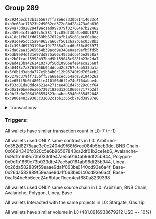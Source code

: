 ## Group 289

```0x80a145cd1baa9d5ce81e039cc2d5b6258e18b519
0x3924bbcbf3b1365677ffa8e6d7330be1414633c4
0xb9e68ac17823b2d9062cd372e8bd28e473a0b630
0x94a73d928294f9ac1ad997079f327084e7b22462
0xc459e4c45ab57c5c581f1cc05df30a9be00bf073
0x418c1fb81fdd759bb67672afb1a5c60ebc60e8ec
0x891de95ccc5a949657a667f561c6a2d6ac0378b3
0x7c393d69793190ae19f7235a2acd6e536c895977
0x7da02aa15965654b39acd9e348e8aec9efb5fd5b
0x6db9e04df31e97dd875a66c4935dcb745e2958a7
0xe2b0fcacf5998b97bbd9bf59045c983fb23d2da7
0x8ad413ba4261410370f50d10966efe14eca2568f
0xa0448c7a8761056b04ddcbd2c8767c8ab533da1a
0x5f0b1d3abda777e9b34b0c12b95740f9d7654eb2
0x3279c379ff715bff57a68ecec554ade58194b26a
0x4e65ff5b0f4801fe410106d6f2e74d5764abae4c
0xf33c01da8ddc4621e4271cee401d47bc29c0cf64
0xd0a180bee0ea0b72971826d12d1060577177b2df
0x9bf3e0e2064106554323ea4bce5940d635452048
0xc900e48329303c32602c1bb1365cb7a8d3a987e6
```
<details>
<summary>Transactions:</summary>

Hashes: 

Wallet: 0x80a145cd1baa9d5ce81e039cc2d5b6258e18b519

       Hash: 0x1a8ae3f76a80b54b7c68dd0d41d88c9009e4c774175d30705c90e697d0a961dc
         - source chain: Arbitrum
         - destination chain: BNB Chain
         - project: Stargate
         - contract: 0x352d8275aae3e0c2404d9f68f6cee084b5beb3dd
         - value USD: 68.768960585
       Hash: 0xefbff9eda58dd30eeb4d91927385cc2102ce2e493fe8d52cce2c90ff8940fbe7
         - source chain: BNB Chain
         - destination chain: Avalanche
         - project: Stargate
         - contract: 0x6694340fc020c5e6b96567843da2df01b2ce1eb6
         - value USD: 66.902637421
       Hash: 0x7eb2eda49ea4cb10d4c1312fef8612c45d571fd73d3478f2320102bb5b6de655
         - source chain: Avalanche
         - destination chain: Polygon
         - project: Stargate
         - contract: 0x9d1b1669c73b033dfe47ae5a0164ab96df25b944
         - value USD: 65.217393436
       Hash: 0x5f4354feeb2bae568da1b09cf8bccbeb1cb756b835c43945277d60d564ac48b8
         - source chain: Polygon
         - destination chain: Base
         - project: Stargate
         - contract: 0x9d1b1669c73b033dfe47ae5a0164ab96df25b944
         - value USD: 67.810056739
       Hash: 0xea811e37c4c1c3b61d921b756f8d56b15cec7b1aa0ae83afe4473135c78a9b0f
         - source chain: Linea
         - destination chain: Kava
         - project: Gas.zip
         - contract: 0x26da582889f59eaae9da1f063be0140cd93e6a4f
         - value USD: 5.007095477e-08
       Hash: 0xcb5e8685b7d5e3c1520777c3a97ad587817984752d76c73b2fadd67392ef85f8
         - source chain: Base
         - destination chain: Scroll
         - project: Gas.zip
         - contract: 0x26da582889f59eaae9da1f063be0140cd93e6a4f
         - value USD: 0.0001001198502
       Hash: 0xfc33f4fe8e18fea03cfce91ba5c743441c99c95accf00173a5b2177906a474fb
         - source chain: Base
         - destination chain: Optimism
         - project: Stargate
         - contract: 0xaf54be5b6eec24d6bfacf1cce4eaf680a8239398
         - value USD: 212.392545517
Wallet: 0x3924bbcbf3b1365677ffa8e6d7330be1414633c4

       Hash:0xcf22cb3a1b665643a0fa7535c8a9788452dc4e6dd2dfbbd98b1bf90df8b92456
         - source chain: Arbitrum
         - destination chain: BNB Chain
         - project: Stargate
         - contract: 0x352d8275aae3e0c2404d9f68f6cee084b5beb3dd
         - value USD: 64.519245313
       Hash:0xbd19b724a2f9fc9dfe00112322b03526efdd3617bd640fed57e8ed06f1439c1f
         - source chain: BNB Chain
         - destination chain: Avalanche
         - project: Stargate
         - contract: 0x6694340fc020c5e6b96567843da2df01b2ce1eb6
         - value USD: 62.579717292
       Hash:0x28c73e0400eb5605735ee52423cd424277331a382a9b2e9401f075b31440ebf4
         - source chain: Avalanche
         - destination chain: Polygon
         - project: Stargate
         - contract: 0x9d1b1669c73b033dfe47ae5a0164ab96df25b944
         - value USD: 60.904172737
       Hash:0x60bcae0372f6899390981b7c01d1c35697ef7b73737d286eb0d6bd3dd07b7da6
         - source chain: Polygon
         - destination chain: Base
         - project: Stargate
         - contract: 0x9d1b1669c73b033dfe47ae5a0164ab96df25b944
         - value USD: 63.300725179
       Hash:0xf47456a2107c9f072f5319367c0bf6720318358cb11a42098eccdc63b93295bf
         - source chain: Linea
         - destination chain: Arbitrum
         - project: Gas.zip
         - contract: 0x26da582889f59eaae9da1f063be0140cd93e6a4f
         - value USD: 0.000118655779
       Hash:0xa257a38d9b61f89c7f2265ee30963f2c8ad6a78afa5c87fa9e7a1f6a7eb64f63
         - source chain: Base
         - destination chain: Zora
         - project: Gas.zip
         - contract: 0x26da582889f59eaae9da1f063be0140cd93e6a4f
         - value USD: 0.0001689072293
       Hash:0x3668f9817d3c761ec01b83cddb14b720f2dbdaf6e1da15dca81783025e8c6b14
         - source chain: Base
         - destination chain: Optimism
         - project: Stargate
         - contract: 0xaf54be5b6eec24d6bfacf1cce4eaf680a8239398
         - value USD: 216.311492031
Wallet: 0xb9e68ac17823b2d9062cd372e8bd28e473a0b630

       Hash:0xdfea93d09d066725c50dbfa291c555a2937323dc6f40efe073b5d93508027c14
         - source chain: Arbitrum
         - destination chain: BNB Chain
         - project: Stargate
         - contract: 0x352d8275aae3e0c2404d9f68f6cee084b5beb3dd
         - value USD: 64.631653823
       Hash:0x5d2e339cf58d360aca10f52e5e85e38d20e6d614f1e984429312171be8452868
         - source chain: BNB Chain
         - destination chain: Avalanche
         - project: Stargate
         - contract: 0x6694340fc020c5e6b96567843da2df01b2ce1eb6
         - value USD: 62.757511005
       Hash:0xe8579d2faa0cf268a2d75496dd62bba0876c665caa2b197066d3c98e2e0d6a28
         - source chain: Avalanche
         - destination chain: Polygon
         - project: Stargate
         - contract: 0x9d1b1669c73b033dfe47ae5a0164ab96df25b944
         - value USD: 61.010812998
       Hash:0x5fbf86c495d0915be746081ac3653102e6e5463da30b2fc0985c0d5c9a7d2c02
         - source chain: Polygon
         - destination chain: Base
         - project: Stargate
         - contract: 0x9d1b1669c73b033dfe47ae5a0164ab96df25b944
         - value USD: 63.394147778
       Hash:0x8cce9c41b332e33ff03e89c7c21d54a4f7ceaeb3e7c0a00d6bbf4c692e5f0051
         - source chain: Linea
         - destination chain: Kava
         - project: Gas.zip
         - contract: 0x26da582889f59eaae9da1f063be0140cd93e6a4f
         - value USD: 2.458393571e-08
       Hash:0x1bf7a9d75f8f3ae6308a16627f06781db07fc9d3a8264e4357c1d2796042ff3b
         - source chain: Base
         - destination chain: Metis
         - project: Gas.zip
         - contract: 0x26da582889f59eaae9da1f063be0140cd93e6a4f
         - value USD: 1.320981736e-06
       Hash:0xe88cbea46f82d219ddf9e7045b21c9a4f837f1ec6b4014fe4b929576419fadd1
         - source chain: Base
         - destination chain: Optimism
         - project: Stargate
         - contract: 0xaf54be5b6eec24d6bfacf1cce4eaf680a8239398
         - value USD: 204.272431072
Wallet: 0x94a73d928294f9ac1ad997079f327084e7b22462

       Hash:0x60f44846b4467d51f3681cc5cb64d5779594d76728fe4de0952478a9349b4d25
         - source chain: Arbitrum
         - destination chain: BNB Chain
         - project: Stargate
         - contract: 0x352d8275aae3e0c2404d9f68f6cee084b5beb3dd
         - value USD: 64.446366643
       Hash:0x4dc71002fe6c371e8a687ab92db7ad089b70d6618a81d5e02ef63522bede6961
         - source chain: BNB Chain
         - destination chain: Avalanche
         - project: Stargate
         - contract: 0x6694340fc020c5e6b96567843da2df01b2ce1eb6
         - value USD: 62.56032216
       Hash:0xac1c4cf1f12d152ecb2b4b775d8da59532b98e58fc0b523704317a279fbe4eae
         - source chain: Avalanche
         - destination chain: Polygon
         - project: Stargate
         - contract: 0x9d1b1669c73b033dfe47ae5a0164ab96df25b944
         - value USD: 60.823885719
       Hash:0xb319d99eb0e6af8293a48a328b0b7905258fa960df95ba9a00f0efc9cd1dec73
         - source chain: Polygon
         - destination chain: Base
         - project: Stargate
         - contract: 0x9d1b1669c73b033dfe47ae5a0164ab96df25b944
         - value USD: 63.146065341
       Hash:0xd6fa0535ebcddedef91a7f6d226dcb808af0ffae970b4319a1c8b3f0eeb0fa1e
         - source chain: Linea
         - destination chain: Optimism
         - project: Gas.zip
         - contract: 0x26da582889f59eaae9da1f063be0140cd93e6a4f
         - value USD: 0.0001106728214
       Hash:0x5bdcbd6cc4df394121c265fe7dfb97dd8cbe08509bbd0472789ccedf5dcb8d9b
         - source chain: Base
         - destination chain: Scroll
         - project: Gas.zip
         - contract: 0x26da582889f59eaae9da1f063be0140cd93e6a4f
         - value USD: 0.0001252186006
       Hash:0xe238d09b5e92ef84a15c66aad0578c9e0cf20de72e3e3d856e7c713ac8b18dac
         - source chain: Base
         - destination chain: Optimism
         - project: Stargate
         - contract: 0xaf54be5b6eec24d6bfacf1cce4eaf680a8239398
         - value USD: 210.577311948
Wallet: 0xc459e4c45ab57c5c581f1cc05df30a9be00bf073

       Hash:0x50957fba712493ed85170068575b29682f4d84a51f9f27c4951f5ecc2e30a92d
         - source chain: Arbitrum
         - destination chain: BNB Chain
         - project: Stargate
         - contract: 0x352d8275aae3e0c2404d9f68f6cee084b5beb3dd
         - value USD: 64.587169374
       Hash:0x22c74ca322b793a57c1a83e18d30f63340ba8abe377b529433d7e7843670e6a9
         - source chain: BNB Chain
         - destination chain: Avalanche
         - project: Stargate
         - contract: 0x6694340fc020c5e6b96567843da2df01b2ce1eb6
         - value USD: 62.664872044
       Hash:0x1c183136d6d429bf640391eb55fd868f39bc3896d5aac94439f6a420a57a05a7
         - source chain: Avalanche
         - destination chain: Polygon
         - project: Stargate
         - contract: 0x9d1b1669c73b033dfe47ae5a0164ab96df25b944
         - value USD: 61.054493344
       Hash:0x71fad8f1762e26ef08f703cdb0208e648f87b824947021511262dd6083f33dc3
         - source chain: Polygon
         - destination chain: Base
         - project: Stargate
         - contract: 0x9d1b1669c73b033dfe47ae5a0164ab96df25b944
         - value USD: 63.343891202
       Hash:0xeff0a34af1efc3e33ce71275ddd89338c255114821137d82c2dcbb8ce65dad0e
         - source chain: Linea
         - destination chain: Metis
         - project: Gas.zip
         - contract: 0x26da582889f59eaae9da1f063be0140cd93e6a4f
         - value USD: 1.173295999e-06
       Hash:0x8a3b2903c8aa9c4048473165b874da8534a242b79a8155f479f5214f93860699
         - source chain: Base
         - destination chain: Scroll
         - project: Gas.zip
         - contract: 0x26da582889f59eaae9da1f063be0140cd93e6a4f
         - value USD: 6.224947671e-05
       Hash:0xe4631f766ec1738885f1b5d63a1f104bed5c93d9410a5892628d3e0cb3d37ba1
         - source chain: Base
         - destination chain: Optimism
         - project: Stargate
         - contract: 0xaf54be5b6eec24d6bfacf1cce4eaf680a8239398
         - value USD: 206.301353491
Wallet: 0x418c1fb81fdd759bb67672afb1a5c60ebc60e8ec

       Hash:0xf9e37edc9f39382873a0edfc74e9918bfad7628af15bc6c282e10e7ae7ea6ce7
         - source chain: Arbitrum
         - destination chain: BNB Chain
         - project: Stargate
         - contract: 0x352d8275aae3e0c2404d9f68f6cee084b5beb3dd
         - value USD: 69.109485185
       Hash:0xbfd3d2c8b955cee2da52fa893cd8a941192942aa0dd4f459bfae8d12041e8be1
         - source chain: BNB Chain
         - destination chain: Avalanche
         - project: Stargate
         - contract: 0x6694340fc020c5e6b96567843da2df01b2ce1eb6
         - value USD: 67.290280023
       Hash:0x5de27c0985c421df2f8c79a2814fe9165733c3cc6a62ca4632b0ee1f67f72292
         - source chain: Avalanche
         - destination chain: Polygon
         - project: Stargate
         - contract: 0x9d1b1669c73b033dfe47ae5a0164ab96df25b944
         - value USD: 65.59832867
       Hash:0x84cab32239c694c1d8b3b43cac5cd7fabb27a04d95bd179534de249709d21eba
         - source chain: Polygon
         - destination chain: Base
         - project: Stargate
         - contract: 0x9d1b1669c73b033dfe47ae5a0164ab96df25b944
         - value USD: 68.125157607
       Hash:0x0592e12320d88f3994fada0c44b0c9f1a9967db2b9f178fea2e2111bfbbc2c56
         - source chain: Linea
         - destination chain: Avalanche
         - project: Gas.zip
         - contract: 0x26da582889f59eaae9da1f063be0140cd93e6a4f
         - value USD: 9.483521085e-07
       Hash:0x2f75d371b56f69b2284ac458471a7ceee0c2fac6dca9ec370fe4f5acb0459bc4
         - source chain: Base
         - destination chain: Scroll
         - project: Gas.zip
         - contract: 0x26da582889f59eaae9da1f063be0140cd93e6a4f
         - value USD: 5.721194681e-05
       Hash:0xb1a86e9c33d5822d85eef3972dcd012e83425e5c2200a7626a6b11898bce62b1
         - source chain: Base
         - destination chain: Optimism
         - project: Stargate
         - contract: 0xaf54be5b6eec24d6bfacf1cce4eaf680a8239398
         - value USD: 208.981516501
Wallet: 0x891de95ccc5a949657a667f561c6a2d6ac0378b3

       Hash:0x17d01ab57e09bfcd875c924ad52a187da80b6ef8ca13a77760d40bc3741831b6
         - source chain: Arbitrum
         - destination chain: BNB Chain
         - project: Stargate
         - contract: 0x352d8275aae3e0c2404d9f68f6cee084b5beb3dd
         - value USD: 65.994071324
       Hash:0xa7ef6e23bf275b923e1023bd39dec02634fbf258f167f833f067f1f12d0c5af3
         - source chain: BNB Chain
         - destination chain: Avalanche
         - project: Stargate
         - contract: 0x6694340fc020c5e6b96567843da2df01b2ce1eb6
         - value USD: 64.06291182
       Hash:0xa9eec4a02b6c0ab4a173319a093a0c204caf3f12042e6e4b9c493f5ae64c9622
         - source chain: Avalanche
         - destination chain: Polygon
         - project: Stargate
         - contract: 0x9d1b1669c73b033dfe47ae5a0164ab96df25b944
         - value USD: 62.304812515
       Hash:0x047458ba8d876e3a7059007223ee7f58c516091ddf1b4f3a8599a55bec563efa
         - source chain: Polygon
         - destination chain: Base
         - project: Stargate
         - contract: 0x9d1b1669c73b033dfe47ae5a0164ab96df25b944
         - value USD: 64.685011445
       Hash:0xe5e40eee0e2a9d96acc6df4b54a4dfaea77098b1e7a685a8da3817124e66abb5
         - source chain: Linea
         - destination chain: Arbitrum
         - project: Gas.zip
         - contract: 0x26da582889f59eaae9da1f063be0140cd93e6a4f
         - value USD: 0.0001583854771
       Hash:0x12332fa213fd047f460b518e7e5592c0ea83218265f718c62978364e8424d7dc
         - source chain: Base
         - destination chain: Arbitrum
         - project: Gas.zip
         - contract: 0x26da582889f59eaae9da1f063be0140cd93e6a4f
         - value USD: 0.0001241391299
       Hash:0xf5128caa57f6a74d849535885fcf0e5916dead1b622ff7e1ef7f0e0db7e0de81
         - source chain: Base
         - destination chain: Optimism
         - project: Stargate
         - contract: 0xaf54be5b6eec24d6bfacf1cce4eaf680a8239398
         - value USD: 213.610613475
Wallet: 0x7c393d69793190ae19f7235a2acd6e536c895977

       Hash:0x1a264bb20e322d1b667d8078a6348cda9847926aa5dfed664ee3dd9f4a7fa494
         - source chain: Arbitrum
         - destination chain: BNB Chain
         - project: Stargate
         - contract: 0x352d8275aae3e0c2404d9f68f6cee084b5beb3dd
         - value USD: 66.492361165
       Hash:0x91c70d7d899ef98623b9bc7e2b212b6dc8043e098615ec7eaec61526a308235f
         - source chain: BNB Chain
         - destination chain: Avalanche
         - project: Stargate
         - contract: 0x6694340fc020c5e6b96567843da2df01b2ce1eb6
         - value USD: 64.605513448
       Hash:0x8e1e3f73ac31c3ffb2080e5e0680c071a3c6840109cfbd31dcdd27a9010c5fba
         - source chain: Avalanche
         - destination chain: Polygon
         - project: Stargate
         - contract: 0x9d1b1669c73b033dfe47ae5a0164ab96df25b944
         - value USD: 62.891286437
       Hash:0xc396ea1ecde3e735e63de9a8d7ead95d77dc485b35c285791455c0cd7233c5aa
         - source chain: Polygon
         - destination chain: Base
         - project: Stargate
         - contract: 0x9d1b1669c73b033dfe47ae5a0164ab96df25b944
         - value USD: 65.251706044
       Hash:0xfdd113dca226eb44b05de784b84518c99d75e2bcd2ea5a813cbe93842630eb1b
         - source chain: Linea
         - destination chain: Arbitrum
         - project: Gas.zip
         - contract: 0x26da582889f59eaae9da1f063be0140cd93e6a4f
         - value USD: 3.878088341e-05
       Hash:0xad855df00601e6b9cee96b93b3065a8173da62db8a17a7cfdd4f4d5ae355d44a
         - source chain: Base
         - destination chain: Zora
         - project: Gas.zip
         - contract: 0x26da582889f59eaae9da1f063be0140cd93e6a4f
         - value USD: 7.376383079e-05
       Hash:0x01859c513e7c4f2ff40bc0596fb3e31c77dba648887f48219b5c569652e55c3d
         - source chain: Base
         - destination chain: Optimism
         - project: Stargate
         - contract: 0xaf54be5b6eec24d6bfacf1cce4eaf680a8239398
         - value USD: 208.550732547
Wallet: 0x7da02aa15965654b39acd9e348e8aec9efb5fd5b

       Hash:0xd176744bcd19204809b48e927e112f377a25903d9d835dabebf1dc1336fbb9c2
         - source chain: Arbitrum
         - destination chain: BNB Chain
         - project: Stargate
         - contract: 0x352d8275aae3e0c2404d9f68f6cee084b5beb3dd
         - value USD: 65.38471241
       Hash:0x16835d52c3e6736abbfd8f90fc2b00fc7c333af83fee57187174fba11b75924f
         - source chain: BNB Chain
         - destination chain: Avalanche
         - project: Stargate
         - contract: 0x6694340fc020c5e6b96567843da2df01b2ce1eb6
         - value USD: 63.488657081
       Hash:0x4f0bea598ad19c4dec5a923cdface478603ce81b8e719ac3d923359f8e93cc15
         - source chain: Avalanche
         - destination chain: Polygon
         - project: Stargate
         - contract: 0x9d1b1669c73b033dfe47ae5a0164ab96df25b944
         - value USD: 61.713371417
       Hash:0xf40918d1cf136d0a14da474fc4840312089f391798da897a20f0d7103a419798
         - source chain: Polygon
         - destination chain: Base
         - project: Stargate
         - contract: 0x9d1b1669c73b033dfe47ae5a0164ab96df25b944
         - value USD: 64.009460749
       Hash:0x8e5dab8a89a32fd9c3e522d003ba0952c528df80b5b36a7cc1ff517088ebded2
         - source chain: Linea
         - destination chain: Optimism
         - project: Gas.zip
         - contract: 0x26da582889f59eaae9da1f063be0140cd93e6a4f
         - value USD: 0.0001699834983
       Hash:0xbf499ac6a4c82fed4370d418bf3d35c3fa4358d0bab9189ee4fa5aba9c2b677e
         - source chain: Base
         - destination chain: Avalanche
         - project: Gas.zip
         - contract: 0x26da582889f59eaae9da1f063be0140cd93e6a4f
         - value USD: 2.085406379e-06
       Hash:0xb82b9098e316a310aa9367cad8008aac56747466c47d39a66ab5967311f5ade6
         - source chain: Base
         - destination chain: Optimism
         - project: Stargate
         - contract: 0xaf54be5b6eec24d6bfacf1cce4eaf680a8239398
         - value USD: 212.69639337
Wallet: 0x6db9e04df31e97dd875a66c4935dcb745e2958a7

       Hash:0x8a94e2dfc3fa7be11571a3930a1d25ab5a4159b912f450006ed4716cb3d859e6
         - source chain: Arbitrum
         - destination chain: BNB Chain
         - project: Stargate
         - contract: 0x352d8275aae3e0c2404d9f68f6cee084b5beb3dd
         - value USD: 67.430223775
       Hash:0xc340dab9e99432def0568f97755a03d818b044c20acbb400b4d6a122564e1b6d
         - source chain: BNB Chain
         - destination chain: Avalanche
         - project: Stargate
         - contract: 0x6694340fc020c5e6b96567843da2df01b2ce1eb6
         - value USD: 65.665212584
       Hash:0x1104ca6551de2573434ec28fa4c234f94429e4fd5e9869093a2a85a46e7e3abb
         - source chain: Avalanche
         - destination chain: Polygon
         - project: Stargate
         - contract: 0x9d1b1669c73b033dfe47ae5a0164ab96df25b944
         - value USD: 63.985040521
       Hash:0xa4097041a4636029be0f4f437fef31182a7f2ebea9e060d27ff148175162aba4
         - source chain: Polygon
         - destination chain: Base
         - project: Stargate
         - contract: 0x9d1b1669c73b033dfe47ae5a0164ab96df25b944
         - value USD: 66.485271557
       Hash:0x209f18a166d622652b2b9b4d79a848e4b55849f672d33400734a39c2712b62a0
         - source chain: Linea
         - destination chain: Kava
         - project: Gas.zip
         - contract: 0x26da582889f59eaae9da1f063be0140cd93e6a4f
         - value USD: 2.598316573e-08
       Hash:0x3f34b874813d8885105e66e1e6300c33a42166fbc37af5bd541f3e6fb7165da5
         - source chain: Base
         - destination chain: Kava
         - project: Gas.zip
         - contract: 0x26da582889f59eaae9da1f063be0140cd93e6a4f
         - value USD: 9.571578233e-09
       Hash:0x6fc09448e16bf5aa11189ecfe5d07bdc3eb28a5174d48b084f5eb38cca7d6198
         - source chain: Base
         - destination chain: Optimism
         - project: Stargate
         - contract: 0xaf54be5b6eec24d6bfacf1cce4eaf680a8239398
         - value USD: 211.090777059
Wallet: 0xe2b0fcacf5998b97bbd9bf59045c983fb23d2da7

       Hash:0xa8ce5194b390a38b83f586fb19c2c50d90e6e7e8abacf57dbfce8f00ac269333
         - source chain: Arbitrum
         - destination chain: BNB Chain
         - project: Stargate
         - contract: 0x352d8275aae3e0c2404d9f68f6cee084b5beb3dd
         - value USD: 65.287698901
       Hash:0x345acbce51d920d20ecb3de1678176adbb96c2b0c41610e3db976fc70d2fef1e
         - source chain: BNB Chain
         - destination chain: Avalanche
         - project: Stargate
         - contract: 0x6694340fc020c5e6b96567843da2df01b2ce1eb6
         - value USD: 63.542143719
       Hash:0xbaa6c343a63474fa91a7a38daf369a37965fd464cbd819188572f817a2fe59b5
         - source chain: Avalanche
         - destination chain: Polygon
         - project: Stargate
         - contract: 0x9d1b1669c73b033dfe47ae5a0164ab96df25b944
         - value USD: 61.665591099
       Hash:0x5e5c70f7c755b841d7998b4b4369c6d4352adbb0737574e8c6940e7cbdd9a435
         - source chain: Polygon
         - destination chain: Base
         - project: Stargate
         - contract: 0x9d1b1669c73b033dfe47ae5a0164ab96df25b944
         - value USD: 64.082091452
       Hash:0xfbf9f513ee6c8225f532a792ebaaa94656f33621c4916ee83ab58b92c2f3c876
         - source chain: Linea
         - destination chain: Metis
         - project: Gas.zip
         - contract: 0x26da582889f59eaae9da1f063be0140cd93e6a4f
         - value USD: 3.538765743e-06
       Hash:0x188c5236e010c4ead098db01ef53a4bb1297a1f9f83b79bda772c3246e628b0b
         - source chain: Base
         - destination chain: Metis
         - project: Gas.zip
         - contract: 0x26da582889f59eaae9da1f063be0140cd93e6a4f
         - value USD: 2.17083578e-06
       Hash:0x5ed3f37c704fe12ad85fbf22c8331dea6f8c5642d0191df23e1119633dc7acb5
         - source chain: Base
         - destination chain: Optimism
         - project: Stargate
         - contract: 0xaf54be5b6eec24d6bfacf1cce4eaf680a8239398
         - value USD: 210.324630651
Wallet: 0x8ad413ba4261410370f50d10966efe14eca2568f

       Hash:0x09850dcd3cf224a90fba65a91ad2615ec58043519f51f044928aa05367c4b704
         - source chain: Arbitrum
         - destination chain: BNB Chain
         - project: Stargate
         - contract: 0x352d8275aae3e0c2404d9f68f6cee084b5beb3dd
         - value USD: 67.088928925
       Hash:0xdeaaf4878c211506cc19fb8b617a81ac4d749e77538a2f8778af7793b8876d70
         - source chain: BNB Chain
         - destination chain: Avalanche
         - project: Stargate
         - contract: 0x6694340fc020c5e6b96567843da2df01b2ce1eb6
         - value USD: 65.337089593
       Hash:0x467a16dd9f547833a8a551b50a65523d5ea1c77a7ff75870ec9c5c0f51ee2bcc
         - source chain: Avalanche
         - destination chain: Polygon
         - project: Stargate
         - contract: 0x9d1b1669c73b033dfe47ae5a0164ab96df25b944
         - value USD: 63.486642462
       Hash:0x7d8d7b6169c4661a80b58da2f9788d7ae2b28f87abd99fbb794dbe23dbe1a935
         - source chain: Polygon
         - destination chain: Base
         - project: Stargate
         - contract: 0x9d1b1669c73b033dfe47ae5a0164ab96df25b944
         - value USD: 66.022175612
       Hash:0xe213c2bc1d31a8da153fcc38c227bf0c9be9c0394cc28c3223747931e21d3fad
         - source chain: Linea
         - destination chain: Kava
         - project: Gas.zip
         - contract: 0x26da582889f59eaae9da1f063be0140cd93e6a4f
         - value USD: 2.122427592e-08
       Hash:0x908b6e8282221fc657e7f3b339d3e25d62d04e69bd336e2e950d611faca78c78
         - source chain: Base
         - destination chain: Scroll
         - project: Gas.zip
         - contract: 0x26da582889f59eaae9da1f063be0140cd93e6a4f
         - value USD: 0.0001531659138
       Hash:0xd75b7f0d046754f18140e6dd3449471ee422b1d239897c56915a4d68b96fed52
         - source chain: Base
         - destination chain: Optimism
         - project: Stargate
         - contract: 0xaf54be5b6eec24d6bfacf1cce4eaf680a8239398
         - value USD: 214.763544564
Wallet: 0xa0448c7a8761056b04ddcbd2c8767c8ab533da1a

       Hash:0xd7e2f09b30be121b683bb298438094b5f61cd867b0fe3909576170a07119a253
         - source chain: Arbitrum
         - destination chain: BNB Chain
         - project: Stargate
         - contract: 0x352d8275aae3e0c2404d9f68f6cee084b5beb3dd
         - value USD: 66.105811617
       Hash:0x1bead5eb342b2ca936e6914af43fba4b9122e43dc4fae0fb7e00d1092f321a56
         - source chain: BNB Chain
         - destination chain: Avalanche
         - project: Stargate
         - contract: 0x6694340fc020c5e6b96567843da2df01b2ce1eb6
         - value USD: 64.356721269
       Hash:0x9bb45c1978ec722dd066e492ba846240ac396e8080ae5c47fb493224b5819c40
         - source chain: Avalanche
         - destination chain: Polygon
         - project: Stargate
         - contract: 0x9d1b1669c73b033dfe47ae5a0164ab96df25b944
         - value USD: 63.389420078
       Hash:0x703e9b5f82b9c0f55d3ba73fff2252838d37d36f5d7c25cfc3f983bd53b1db91
         - source chain: Polygon
         - destination chain: Base
         - project: Stargate
         - contract: 0x9d1b1669c73b033dfe47ae5a0164ab96df25b944
         - value USD: 65.430196301
       Hash:0x055074eac669e7f38a4f9355d207e72f510f6d952a1b998fcbc1da120e3ad6d9
         - source chain: Linea
         - destination chain: Optimism
         - project: Gas.zip
         - contract: 0x26da582889f59eaae9da1f063be0140cd93e6a4f
         - value USD: 0.0001322899294
       Hash:0x761094b2c6372fae51482d35d289ce0fc6f79c688640c3535d17fe035b4403d7
         - source chain: Base
         - destination chain: Avalanche
         - project: Gas.zip
         - contract: 0x26da582889f59eaae9da1f063be0140cd93e6a4f
         - value USD: 1.356035475e-06
       Hash:0xa0ddb054ba3e3969bb7114a52485e8af3d894c85710d0d7c81fa6b1573762393
         - source chain: Base
         - destination chain: Optimism
         - project: Stargate
         - contract: 0xaf54be5b6eec24d6bfacf1cce4eaf680a8239398
         - value USD: 213.289687889
Wallet: 0x5f0b1d3abda777e9b34b0c12b95740f9d7654eb2

       Hash:0xc6aaca62742c6f4d2085f921963b52a88cf277f609d799eedb852ddf351af8dd
         - source chain: Arbitrum
         - destination chain: BNB Chain
         - project: Stargate
         - contract: 0x352d8275aae3e0c2404d9f68f6cee084b5beb3dd
         - value USD: 65.038784055
       Hash:0x13e88adcbf5c846f83f7a2e3a62569658f8c84f4f87ab1706aff66954c823b1c
         - source chain: BNB Chain
         - destination chain: Avalanche
         - project: Stargate
         - contract: 0x6694340fc020c5e6b96567843da2df01b2ce1eb6
         - value USD: 63.257074682
       Hash:0xd78b36a034d69235e4b1b79cfbbaebeecf71441f5e46537532c67340a999f8f7
         - source chain: Avalanche
         - destination chain: Polygon
         - project: Stargate
         - contract: 0x9d1b1669c73b033dfe47ae5a0164ab96df25b944
         - value USD: 62.443814144
       Hash:0x06f968c4759e31b9d2443559708121f4f96b551524cd1c76acab8591b8197ddf
         - source chain: Polygon
         - destination chain: Base
         - project: Stargate
         - contract: 0x9d1b1669c73b033dfe47ae5a0164ab96df25b944
         - value USD: 64.232728246
       Hash:0x35f7e13485a22da9528bd4c18db483a538aeb4e547838f763d61b848a970765d
         - source chain: Linea
         - destination chain: Metis
         - project: Gas.zip
         - contract: 0x26da582889f59eaae9da1f063be0140cd93e6a4f
         - value USD: 7.664171796e-07
       Hash:0x3638f8315e46ba392490c9ba1c0a0dff0c47d3d9d7f898caf03d97a63500df34
         - source chain: Base
         - destination chain: Kava
         - project: Gas.zip
         - contract: 0x26da582889f59eaae9da1f063be0140cd93e6a4f
         - value USD: 4.706025965e-08
       Hash:0xa4b5856f6b6c9867f949192c1a6367d1d8b2cedb77eeb3c8f8502bb388fafea1
         - source chain: Base
         - destination chain: Optimism
         - project: Stargate
         - contract: 0xaf54be5b6eec24d6bfacf1cce4eaf680a8239398
         - value USD: 204.800945287
Wallet: 0x3279c379ff715bff57a68ecec554ade58194b26a

       Hash:0x0894866e7bcced21c8f7e30615b254550e6121091df5ec43eeaf2324d869174f
         - source chain: Arbitrum
         - destination chain: BNB Chain
         - project: Stargate
         - contract: 0x352d8275aae3e0c2404d9f68f6cee084b5beb3dd
         - value USD: 67.856031073
       Hash:0xfacc6eef6a7e877c6f1a6c0ae1bcfec15aaa54bd9d3d55c376f3920c0cdca873
         - source chain: BNB Chain
         - destination chain: Avalanche
         - project: Stargate
         - contract: 0x6694340fc020c5e6b96567843da2df01b2ce1eb6
         - value USD: 66.035531388
       Hash:0xf4923b2f12250239a4b88e38daae801fdec1e12bb7ddcc94a09397bc4e276e9a
         - source chain: Avalanche
         - destination chain: Polygon
         - project: Stargate
         - contract: 0x9d1b1669c73b033dfe47ae5a0164ab96df25b944
         - value USD: 65.304553733
       Hash:0xcde74d89a94143ef9bfc3c85c336bc213a5ee38d4fdda97b384df84d4484a04d
         - source chain: Polygon
         - destination chain: Base
         - project: Stargate
         - contract: 0x9d1b1669c73b033dfe47ae5a0164ab96df25b944
         - value USD: 67.253690122
       Hash:0xc837a8e01e5b09c142faeb061ea873c43f488908342a96742239df6b3dd9e7db
         - source chain: Linea
         - destination chain: Kava
         - project: Gas.zip
         - contract: 0x26da582889f59eaae9da1f063be0140cd93e6a4f
         - value USD: 1.681923752e-08
       Hash:0x8bcb3a96623a0036110d24c0f2a8bfee73186febbf264c4ffd5a7080c84a8af1
         - source chain: Base
         - destination chain: Optimism
         - project: Gas.zip
         - contract: 0x26da582889f59eaae9da1f063be0140cd93e6a4f
         - value USD: 2.630849813e-05
       Hash:0x7aa4ff187c27dd30e7cb9094ba2d71ecfc4b13676a45f4f49a3586bd0d380a18
         - source chain: Base
         - destination chain: Optimism
         - project: Stargate
         - contract: 0xaf54be5b6eec24d6bfacf1cce4eaf680a8239398
         - value USD: 213.573274153
Wallet: 0x4e65ff5b0f4801fe410106d6f2e74d5764abae4c

       Hash:0xc758020aef5f20dc8cb7169e35ed665c9213e4adfb81e8bf6fece20bc2c405b4
         - source chain: Arbitrum
         - destination chain: BNB Chain
         - project: Stargate
         - contract: 0x352d8275aae3e0c2404d9f68f6cee084b5beb3dd
         - value USD: 67.722469694
       Hash:0xb3d6fc26a956bd845192f5b53a320c077c876b16612687477a6a722082474332
         - source chain: BNB Chain
         - destination chain: Avalanche
         - project: Stargate
         - contract: 0x6694340fc020c5e6b96567843da2df01b2ce1eb6
         - value USD: 65.966777285
       Hash:0xb95359c9d5bd681d2c086ad4b95a4d31128015c43c186dcd1495baab7efe3d20
         - source chain: Avalanche
         - destination chain: Polygon
         - project: Stargate
         - contract: 0x9d1b1669c73b033dfe47ae5a0164ab96df25b944
         - value USD: 69.331598601
       Hash:0x12e6316e65ce606f979124e17b530126877b11b93fd301cbf1774deb28fc693e
         - source chain: Polygon
         - destination chain: Base
         - project: Stargate
         - contract: 0x9d1b1669c73b033dfe47ae5a0164ab96df25b944
         - value USD: 70.209981426
       Hash:0xe3e389b0af49e4a41141fe666ca796bdd358ab72de109b266002a692b0ce28ac
         - source chain: Linea
         - destination chain: Arbitrum
         - project: Gas.zip
         - contract: 0x26da582889f59eaae9da1f063be0140cd93e6a4f
         - value USD: 0.0001237548588
       Hash:0x83cc5558e92328b6c1172cf97bf6968e019057675ad061094224307f6169ea36
         - source chain: Base
         - destination chain: Zora
         - project: Gas.zip
         - contract: 0x26da582889f59eaae9da1f063be0140cd93e6a4f
         - value USD: 0.0001791140215
       Hash:0x9d6d8e43b4a3c52dd53be793d31fa77e16dd32663aaa77d19952525492481dd8
         - source chain: Base
         - destination chain: Optimism
         - project: Stargate
         - contract: 0xaf54be5b6eec24d6bfacf1cce4eaf680a8239398
         - value USD: 210.007550457
Wallet: 0xf33c01da8ddc4621e4271cee401d47bc29c0cf64

       Hash:0x96edf09a0fbaf3118c743921f77794d542ee6efd28704aae6bd39d82f368170c
         - source chain: Arbitrum
         - destination chain: BNB Chain
         - project: Stargate
         - contract: 0x352d8275aae3e0c2404d9f68f6cee084b5beb3dd
         - value USD: 67.289343018
       Hash:0xe1b66e143a9d124093f2edab25a10061fac88064e2b87ae49d90f433bed54b33
         - source chain: BNB Chain
         - destination chain: Avalanche
         - project: Stargate
         - contract: 0x6694340fc020c5e6b96567843da2df01b2ce1eb6
         - value USD: 65.462757888
       Hash:0x687f6e2ac4791ea8c77daeae202f54bc292a9c5fa90ba263b37eec8fd4fed6ca
         - source chain: Avalanche
         - destination chain: Polygon
         - project: Stargate
         - contract: 0x9d1b1669c73b033dfe47ae5a0164ab96df25b944
         - value USD: 68.783151298
       Hash:0x839542434414b7cdb1db984525a96d6ac2815dcc63c3da479a569dbd0ebbaaef
         - source chain: Polygon
         - destination chain: Base
         - project: Stargate
         - contract: 0x9d1b1669c73b033dfe47ae5a0164ab96df25b944
         - value USD: 69.654982144
       Hash:0xf60be20cf093971817e75db6fdee0d9f5ea36f5113ec5cdd21792f0e7be2972f
         - source chain: Linea
         - destination chain: Zora
         - project: Gas.zip
         - contract: 0x26da582889f59eaae9da1f063be0140cd93e6a4f
         - value USD: 0.0001212292494
       Hash:0xbded6a7c93b31856c7adc19a03d9c2f5ab5ca80ad45bb04f1b40b23335bd6f8d
         - source chain: Base
         - destination chain: Arbitrum
         - project: Gas.zip
         - contract: 0x26da582889f59eaae9da1f063be0140cd93e6a4f
         - value USD: 4.396762701e-05
       Hash:0x0a8ae6057ffda0537dbf38cc82e03598eaf0617ea9783d4adee40442fb496464
         - source chain: Base
         - destination chain: Optimism
         - project: Stargate
         - contract: 0xaf54be5b6eec24d6bfacf1cce4eaf680a8239398
         - value USD: 214.391066393
Wallet: 0xd0a180bee0ea0b72971826d12d1060577177b2df

       Hash:0x9331b5cd11ae58d0548e1f904b15ea3cd98f07d54d8015f0918ee26e063f89d7
         - source chain: Arbitrum
         - destination chain: BNB Chain
         - project: Stargate
         - contract: 0x352d8275aae3e0c2404d9f68f6cee084b5beb3dd
         - value USD: 68.3841446
       Hash:0xe9679a500f6a9ec4918176c6e8da15c93d57b5a1ada5d85a2046d53fc341ecd1
         - source chain: BNB Chain
         - destination chain: Avalanche
         - project: Stargate
         - contract: 0x6694340fc020c5e6b96567843da2df01b2ce1eb6
         - value USD: 66.741968474
       Hash:0x9178c695a81f2197a0dbc034e87dabff152060d98b3fe0a838faa47c9f8fc891
         - source chain: Avalanche
         - destination chain: Polygon
         - project: Stargate
         - contract: 0x9d1b1669c73b033dfe47ae5a0164ab96df25b944
         - value USD: 70.17067785
       Hash:0x53f60da47b99fd9b09be39f88cd14f5780162942b62bb9ecfad24a13f48ba879
         - source chain: Polygon
         - destination chain: Base
         - project: Stargate
         - contract: 0x9d1b1669c73b033dfe47ae5a0164ab96df25b944
         - value USD: 71.061936394
       Hash:0x573297bffaf81c684f2eaf07ab57a1cf7f8b4ba75bd29c4a993f37cde428ae5b
         - source chain: Linea
         - destination chain: Zora
         - project: Gas.zip
         - contract: 0x26da582889f59eaae9da1f063be0140cd93e6a4f
         - value USD: 8.26235063e-05
       Hash:0x57aeae539f7d9ae02d4982e1f039d702318682606f8d57ac433266ad1665304c
         - source chain: Base
         - destination chain: Zora
         - project: Gas.zip
         - contract: 0x26da582889f59eaae9da1f063be0140cd93e6a4f
         - value USD: 0.0001574905984
       Hash:0x4f6c829dc1fea2f5474538e2125e5f6dcdd577544fbab72d29cb81f575a9ddbe
         - source chain: Base
         - destination chain: Optimism
         - project: Stargate
         - contract: 0xaf54be5b6eec24d6bfacf1cce4eaf680a8239398
         - value USD: 209.300873112
Wallet: 0x9bf3e0e2064106554323ea4bce5940d635452048

       Hash:0x051efa1b3354545fee700c029ff1c1558ebd7a9a20de4f4df481c4c728376cfa
         - source chain: Arbitrum
         - destination chain: BNB Chain
         - project: Stargate
         - contract: 0x352d8275aae3e0c2404d9f68f6cee084b5beb3dd
         - value USD: 65.2590626
       Hash:0x9247abeaac2da4237e749ea5bfb3499f6591f0258f124da12b253ba145b18aac
         - source chain: BNB Chain
         - destination chain: Avalanche
         - project: Stargate
         - contract: 0x6694340fc020c5e6b96567843da2df01b2ce1eb6
         - value USD: 63.391311361
       Hash:0x2357e710ee581674cc51b96520aac0be84007f0efbb36cb41a4ffb3e841e8843
         - source chain: Avalanche
         - destination chain: Polygon
         - project: Stargate
         - contract: 0x9d1b1669c73b033dfe47ae5a0164ab96df25b944
         - value USD: 66.702556877
       Hash:0xb8afdbd50f6f97e34c8631f07292695e1c343924cb285c062bb8d34f46ca4eea
         - source chain: Polygon
         - destination chain: Base
         - project: Stargate
         - contract: 0x9d1b1669c73b033dfe47ae5a0164ab96df25b944
         - value USD: 67.403413359
       Hash:0xeb8f1972f532ab8638032735a3d4f5b1dd104df80585a6bf06bf7e32a70da0c5
         - source chain: Linea
         - destination chain: Avalanche
         - project: Gas.zip
         - contract: 0x26da582889f59eaae9da1f063be0140cd93e6a4f
         - value USD: 1.235215149e-06
       Hash:0x3c2c9bc8350d0880d88d49b8fb5f4a7b9682e3d1c38d52bba5d3ae12d7355b80
         - source chain: Base
         - destination chain: Metis
         - project: Gas.zip
         - contract: 0x26da582889f59eaae9da1f063be0140cd93e6a4f
         - value USD: 3.465062988e-06
       Hash:0xeb316a9921b49aac437f980b22ca538051455400b389c8a72c4061c831987aeb
         - source chain: Base
         - destination chain: Optimism
         - project: Stargate
         - contract: 0xaf54be5b6eec24d6bfacf1cce4eaf680a8239398
         - value USD: 215.787107363
Wallet: 0xc900e48329303c32602c1bb1365cb7a8d3a987e6

       Hash:0xf862d8ec69502ea4606c589fefb335694cb9643255e383b85c6a362ea2045050
         - source chain: Arbitrum
         - destination chain: BNB Chain
         - project: Stargate
         - contract: 0x352d8275aae3e0c2404d9f68f6cee084b5beb3dd
         - value USD: 66.260884983
       Hash:0xd2cbf5d5d4e4c23bd380ceb7845f7d233d0e52f8604009ab4abc356155440493
         - source chain: BNB Chain
         - destination chain: Avalanche
         - project: Stargate
         - contract: 0x6694340fc020c5e6b96567843da2df01b2ce1eb6
         - value USD: 64.855079751
       Hash:0x3620b67912d5fb3fcb9d843ef47c22982feff962a2dc63771d7162ba85c98d66
         - source chain: Avalanche
         - destination chain: Polygon
         - project: Stargate
         - contract: 0x9d1b1669c73b033dfe47ae5a0164ab96df25b944
         - value USD: 68.356020694
       Hash:0x3a49705329c35012ef0a52a113d0e02face3dbc566029c47cbf1ddaea0a3ddb9
         - source chain: Polygon
         - destination chain: Base
         - project: Stargate
         - contract: 0x9d1b1669c73b033dfe47ae5a0164ab96df25b944
         - value USD: 69.136143289
       Hash:0x3d303a6ca9de49fa571f8b713aa924bfcf2a368dd3f808ddc80532c716e211b0
         - source chain: Linea
         - destination chain: Arbitrum
         - project: Gas.zip
         - contract: 0x26da582889f59eaae9da1f063be0140cd93e6a4f
         - value USD: 0.0001125700173
       Hash:0x53abf16c8e1c13f5fcf350bfa3e313ee35c59c9cdecaf00f0cc6646c17117855
         - source chain: Base
         - destination chain: Scroll
         - project: Gas.zip
         - contract: 0x26da582889f59eaae9da1f063be0140cd93e6a4f
         - value USD: 7.001945304e-05
       Hash:0x650eff87d1797e66ce5bb3eba10b26799b1b1d2924f140099fc71a310bb06337
         - source chain: Base
         - destination chain: Optimism
         - project: Stargate
         - contract: 0xaf54be5b6eec24d6bfacf1cce4eaf680a8239398
         - value USD: 207.821423085

</details>


### Triggers: 
All wallets have similar transaction count in L0: 7 (+-1)

All wallets used ONLY same contracts in L0: Arbitrum-0x352d8275aae3e0c2404d9f68f6cee084b5beb3dd, BNB Chain-0x6694340fc020c5e6b96567843da2df01b2ce1eb6, Avalanche-0x9d1b1669c73b033dfe47ae5a0164ab96df25b944, Polygon-0x9d1b1669c73b033dfe47ae5a0164ab96df25b944, Linea-0x26da582889f59eaae9da1f063be0140cd93e6a4f, Base-0x26da582889f59eaae9da1f063be0140cd93e6a4f, Base-0xaf54be5b6eec24d6bfacf1cce4eaf680a8239398

All wallets used ONLY same source chain in L0: Arbitrum, BNB Chain, Avalanche, Polygon, Linea, Base

All wallets Interacted with the same projects in L0: Stargate, Gas.zip

All wallets have similar volume in L0 (481.0916938679212 USD +- 10%)

